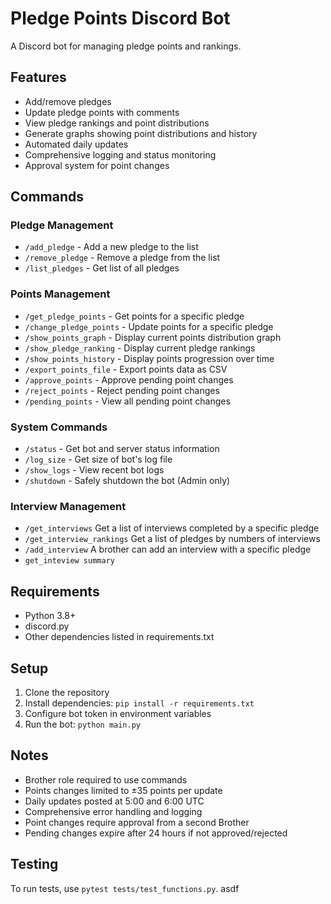 # Pledge Points Discord Bot

A Discord bot for managing pledge points and rankings.

## Features

- Add/remove pledges
- Update pledge points with comments
- View pledge rankings and point distributions
- Generate graphs showing point distributions and history
- Automated daily updates
- Comprehensive logging and status monitoring
- Approval system for point changes

## Commands

### Pledge Management
- `/add_pledge` - Add a new pledge to the list
- `/remove_pledge` - Remove a pledge from the list
- `/list_pledges` - Get list of all pledges

### Points Management  
- `/get_pledge_points` - Get points for a specific pledge
- `/change_pledge_points` - Update points for a specific pledge
- `/show_points_graph` - Display current points distribution graph
- `/show_pledge_ranking` - Display current pledge rankings
- `/show_points_history` - Display points progression over time
- `/export_points_file` - Export points data as CSV
- `/approve_points` - Approve pending point changes
- `/reject_points` - Reject pending point changes
- `/pending_points` - View all pending point changes

### System Commands
- `/status` - Get bot and server status information
- `/log_size` - Get size of bot's log file
- `/show_logs` - View recent bot logs
- `/shutdown` - Safely shutdown the bot (Admin only)

### Interview Management

- `/get_interviews` Get a list of interviews completed by a specific pledge
- `/get_interview_rankings` Get a list of pledges by numbers of interviews
- `/add_interview` A brother can add an interview with a specific pledge
- `get_inteview summary`

## Requirements

- Python 3.8+
- discord.py
- Other dependencies listed in requirements.txt

## Setup

1. Clone the repository
2. Install dependencies: `pip install -r requirements.txt`
3. Configure bot token in environment variables
4. Run the bot: `python main.py`

## Notes

- Brother role required to use commands
- Points changes limited to ±35 points per update
- Daily updates posted at 5:00 and 6:00 UTC
- Comprehensive error handling and logging
- Point changes require approval from a second Brother
- Pending changes expire after 24 hours if not approved/rejected

## Testing

To run tests, use `pytest tests/test_functions.py`.
asdf
    